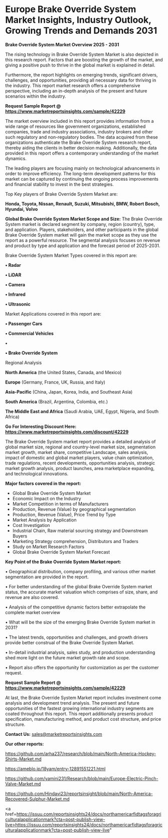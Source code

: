 # Europe Brake Override System Market Insights, Industry Outlook, Growing Trends and Demands 2031

<Strong> Brake Override System Market Overview 2025 - 2031</strong>

The rising technology in Brake Override System Market is also depicted in this research report. Factors that are boosting the growth of the market, and giving a positive push to thrive in the global market is explained in detail.

Furthermore, the report highlights on emerging trends, significant drivers, challenges, and opportunities, providing all necessary data for thriving in the industry. This report market research offers a comprehensive perspective, including an in-depth analysis of the present and future scenarios within the industry.

<strong>Request Sample Report @ <a href=https://www.marketreportsinsights.com/sample/42229>https://www.marketreportsinsights.com/sample/42229</a></strong>

The market overview included in this report provides information from a wide range of resources like government organizations, established companies, trade and industry associations, industry brokers and other such regulatory and non-regulatory bodies. The data acquired from these organizations authenticate the Brake Override System research report, thereby aiding the clients in better decision making. Additionally, the data provided in this report offers a contemporary understanding of the market dynamics.

The leading players are focusing mainly on technological advancements in order to improve efficiency. The long-term development patterns for this market can be captured by continuing the ongoing process improvements and financial stability to invest in the best strategies.

Top Key players of Brake Override System Market are:

<strong>Honda, Toyota, Nissan, Renault, Suzuki, Mitsubishi, BMW, Robert Bosch, Hyundai, Volvo</strong>

<strong><b>Global Brake Override System Market Scope and Size:</b></strong>
The Brake Override System market is declared segment by company, region (country), type, and application. Players, stakeholders, and other participants in the global Brake Override System market will gain the market scope as they use the report as a powerful resource. The segmental analysis focuses on revenue and product by type and application and the forecast period of 2025-2031.

Brake Override System Market Types covered in this report are:

<strong>•  Radar

•  LiDAR

•  Camera

•  Infrared

•  Ultrasonic</strong>

Market Applications covered in this report are:

<strong>•  Passenger Cars

•  Commercial Vehicles

•  

•  Brake Override System</strong> 

Regional Analysis

<strong>North America</strong> (the United States, Canada, and Mexico)

<strong>Europe</strong> (Germany, France, UK, Russia, and Italy)

<strong>Asia-Pacific</strong> (China, Japan, Korea, India, and Southeast Asia)

<strong>South America</strong> (Brazil, Argentina, Colombia, etc.)

<strong>The Middle East and Africa</strong> (Saudi Arabia, UAE, Egypt, Nigeria, and South Africa)

<strong>Go For Interesting Discount Here: <a href=https://www.marketreportsinsights.com/discount/42229>https://www.marketreportsinsights.com/discount/42229</a></strong>

The Brake Override System market report provides a detailed analysis of global market size, regional and country-level market size, segmentation market growth, market share, competitive Landscape, sales analysis, impact of domestic and global market players, value chain optimization, trade regulations, recent developments, opportunities analysis, strategic market growth analysis, product launches, area marketplace expanding, and technological innovations.

<strong><b>Major factors covered in the report:</b></strong>
<ul>
  <li>Global Brake Override System Market </li>
  <li>Economic Impact on the Industry</li>
  <li>Market Competition in terms of Manufacturers</li>
  <li>Production, Revenue (Value) by geographical segmentation</li>
  <li>Production, Revenue (Value), Price Trend by Type</li>
  <li>Market Analysis by Application</li>
  <li>Cost Investigation</li>
  <li>Industrial Chain, Raw material sourcing strategy and Downstream Buyers</li>
  <li>Marketing Strategy comprehension, Distributors and Traders</li>
  <li>Study on Market Research Factors</li>
  <li>Global Brake Override System Market Forecast</li>
</ul>

<strong><b>Key Point of the Brake Override System Market report:</b></strong>

• Geographical distribution, company profiling, and various other market segmentation are provided in the report.

• For better understanding of the global Brake Override System market status, the accurate market valuation which comprises of size, share, and revenue are also covered.

• Analysis of the competitive dynamic factors better extrapolate the complete market overview

• What will be the size of the emerging Brake Override System market in 2031?

• The latest trends, opportunities and challenges, and growth drivers provide better construal of the Brake Override System Market.

• In-detail industrial analysis, sales study, and production understanding shed more light on the future market growth rate and scope.

• Report also offers the opportunity for customization as per the customer request.

<strong>Request Sample Report @ <a href=https://www.marketreportsinsights.com/sample/42229>https://www.marketreportsinsights.com/sample/42229</a></strong>

At last, the Brake Override System Market report includes investment come analysis and development trend analysis. The present and future opportunities of the fastest growing international industry segments are coated throughout this report. This report additionally presents product specification, manufacturing method, and product cost structure, and price structure.

<strong>Contact Us:</strong>
sales@marketreportsinsights.com

<strong>Our other reports:</strong>

<a href=https://github.com/arha237/research/blob/main/North-America-Hockey-Shirts-Market.md>https://github.com/arha237/research/blob/main/North-America-Hockey-Shirts-Market.md</a>

<a href=https://ameblo.jp/18yam/entry-12891551221.html>https://ameblo.jp/18yam/entry-12891551221.html</a>

<a href=https://github.com/yamini231/Research/blob/main/Europe-Electric-Pinch-Valve-Market.md>https://github.com/yamini231/Research/blob/main/Europe-Electric-Pinch-Valve-Market.md</a>

<a href=https://github.com/Hindavi23/reportsinsight/blob/main/North-America-Recovered-Sulphur-Market.md>https://github.com/Hindavi23/reportsinsight/blob/main/North-America-Recovered-Sulphur-Market.md</a>

<a href=https://issuu.com/reportsinsights24/docs/northamericarfidtagsforagriculturalapplicationmark?cta=post-publish-view-live>https://issuu.com/reportsinsights24/docs/northamericarfidtagsforagriculturalapplicationmark?cta=post-publish-view-live</a>"
